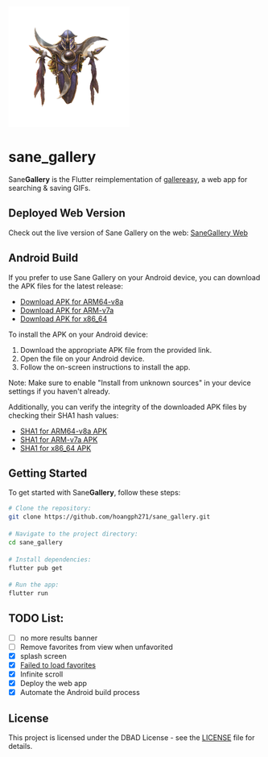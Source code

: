 ![sane_gallery logo](android/app/src/main/res/drawable-mdpi/android12splash.png)

# sane_gallery

Sane**Gallery** is the Flutter reimplementation of [gallereasy](https://github.com/hoangph271/gallereasy), a web app for searching & saving GIFs.

## Deployed Web Version

Check out the live version of Sane Gallery on the web: [SaneGallery Web](https://sane-gallery.netlify.app/)

## Android Build

If you prefer to use Sane Gallery on your Android device, you can download the APK files for the latest release:

- [Download APK for ARM64-v8a](https://github.com/hoangph271/sane_gallery/releases/download/v0.0.2-alpha/app-arm64-v8a-release.apk)
- [Download APK for ARM-v7a](https://github.com/hoangph271/sane_gallery/releases/download/v0.0.2-alpha/app-armeabi-v7a-release.apk)
- [Download APK for x86_64](https://github.com/hoangph271/sane_gallery/releases/download/v0.0.2-alpha/app-x86_64-release.apk)

To install the APK on your Android device:

1. Download the appropriate APK file from the provided link.
2. Open the file on your Android device.
3. Follow the on-screen instructions to install the app.

Note: Make sure to enable "Install from unknown sources" in your device settings if you haven't already.

Additionally, you can verify the integrity of the downloaded APK files by checking their SHA1 hash values:

- [SHA1 for ARM64-v8a APK](https://github.com/hoangph271/sane_gallery/releases/download/v0.0.2-alpha/app-arm64-v8a-release.apk.sha1)
- [SHA1 for ARM-v7a APK](https://github.com/hoangph271/sane_gallery/releases/download/v0.0.2-alpha/app-armeabi-v7a-release.apk.sha1)
- [SHA1 for x86_64 APK](https://github.com/hoangph271/sane_gallery/releases/download/v0.0.2-alpha/app-x86_64-release.apk.sha1)

## Getting Started
To get started with Sane**Gallery**, follow these steps:

```bash
# Clone the repository:
git clone https://github.com/hoangph271/sane_gallery.git

# Navigate to the project directory:
cd sane_gallery

# Install dependencies:
flutter pub get

# Run the app:
flutter run
```

## TODO List:

- [ ] no more results banner
- [ ] Remove favorites from view when unfavorited
- [x] splash screen
- [x] [Failed to load favorites](https://github.com/hoangph271/sane_gallery/issues/5)
- [x] Infinite scroll
- [x] Deploy the web app
- [x] Automate the Android build process

## License

This project is licensed under the DBAD License - see the [LICENSE](LICENSE) file for details.
